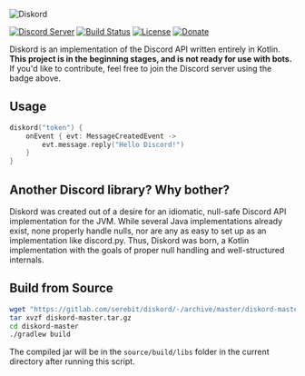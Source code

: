 ![Diskord][diskord-logo]

[![Discord Server][discord-guild-badge]](https://discord.gg/27trEwn)
[![Build Status][gitlab-ci-badge]](https://gitlab.com/serebit/diskord/pipelines)
[![License][license-badge]](https://www.apache.org/licenses/LICENSE-2.0.html)
[![Donate][paypal-badge]](https://paypal.me/gdeadshot)

Diskord is an implementation of the Discord API written entirely in Kotlin. **This project is in the beginning stages, 
and is not ready for use with bots.** If you'd like to contribute, feel free to join the Discord server using the badge 
above.

## Usage
```kotlin
diskord("token") {
    onEvent { evt: MessageCreatedEvent ->
        evt.message.reply("Hello Discord!")
    }
}
```

## Another Discord library? Why bother?
Diskord was created out of a desire for an idiomatic, null-safe Discord API implementation for the JVM. While several
 Java implementations already exist, none properly handle nulls, nor are any as easy to set up as an implementation like
 discord.py. Thus, Diskord was born, a Kotlin implementation with the goals of proper null handling and well-structured
 internals.
 
## Build from Source
```bash
wget "https://gitlab.com/serebit/diskord/-/archive/master/diskord-master.tar.gz"
tar xvzf diskord-master.tar.gz
cd diskord-master
./gradlew build
```
The compiled jar will be in the `source/build/libs` folder in the current directory after running this script.

[diskord-logo]: https://serebit.com/assets/images/diskord-banner-nopad.svg "Diskord"
[discord-guild-badge]: https://discordapp.com/api/guilds/450082907185479700/widget.png?style=shield "Discord Server"
[gitlab-ci-badge]: https://gitlab.com/serebit/diskord/badges/master/build.svg "Pipeline Status"
[license-badge]: https://img.shields.io/badge/License-Apache%202.0-lightgrey.svg "License"
[paypal-badge]: https://img.shields.io/badge/Donate-PayPal-blue.svg "PayPal"

